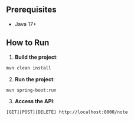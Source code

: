 ## Prerequisites

- Java 17+
  

## How to Run

1. **Build the project**:

```bash
mvn clean install
```
2. **Run the project**:

```bash
mvn spring-boot:run
```

3. **Access the API**:

```bash
[GET][POST][DELETE] http://localhost:8000/note
```
